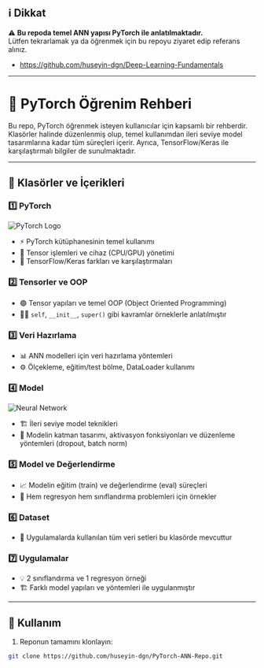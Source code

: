 ## ℹ️ Dikkat

⚠️ **Bu repoda temel ANN yapısı PyTorch ile anlatılmaktadır.**  
Lütfen tekrarlamak ya da öğrenmek için bu repoyu ziyaret edip referans alınız.

- https://github.com/huseyin-dgn/Deep-Learning-Fundamentals
  


---

# 🚀 PyTorch Öğrenim Rehberi

Bu repo, PyTorch öğrenmek isteyen kullanıcılar için kapsamlı bir rehberdir. Klasörler halinde düzenlenmiş olup, temel kullanımdan ileri seviye model tasarımlarına kadar tüm süreçleri içerir. Ayrıca, TensorFlow/Keras ile karşılaştırmalı bilgiler de sunulmaktadır.  

---

## 📂 Klasörler ve İçerikleri

### 1️⃣ PyTorch
![PyTorch Logo](https://upload.wikimedia.org/wikipedia/commons/1/10/PyTorch_logo_icon.svg)
- ⚡ PyTorch kütüphanesinin temel kullanımı  
- 🧮 Tensor işlemleri ve cihaz (CPU/GPU) yönetimi  
- 🔄 TensorFlow/Keras farkları ve karşılaştırmaları  

### 2️⃣ Tensorler ve OOP
- 🟢 Tensor yapıları ve temel OOP (Object Oriented Programming)  
- 👨‍💻 `self`, `__init__`, `super()` gibi kavramlar örneklerle anlatılmıştır  

### 3️⃣ Veri Hazırlama
- 📊 ANN modelleri için veri hazırlama yöntemleri  
- ⚙️ Ölçekleme, eğitim/test bölme, DataLoader kullanımı  

### 4️⃣ Model
![Neural Network](https://upload.wikimedia.org/wikipedia/commons/e/e4/Artificial_neural_network.svg)
- 🏗️ İleri seviye model teknikleri  
- 📝 Modelin katman tasarımı, aktivasyon fonksiyonları ve düzenleme yöntemleri (dropout, batch norm)  

### 5️⃣ Model ve Değerlendirme
- 📈 Modelin eğitim (train) ve değerlendirme (eval) süreçleri  
- 🔹 Hem regresyon hem sınıflandırma problemleri için örnekler  

### 6️⃣ Dataset
- 📁 Uygulamalarda kullanılan tüm veri setleri bu klasörde mevcuttur  

### 7️⃣ Uygulamalar
- 💡 2 sınıflandırma ve 1 regresyon örneği  
- 🏗️ Farklı model yapıları ve yöntemleri ile uygulanmıştır  

---

## 📌 Kullanım
1. Reponun tamamını klonlayın:  
```bash
git clone https://github.com/huseyin-dgn/PyTorch-ANN-Repo.git


